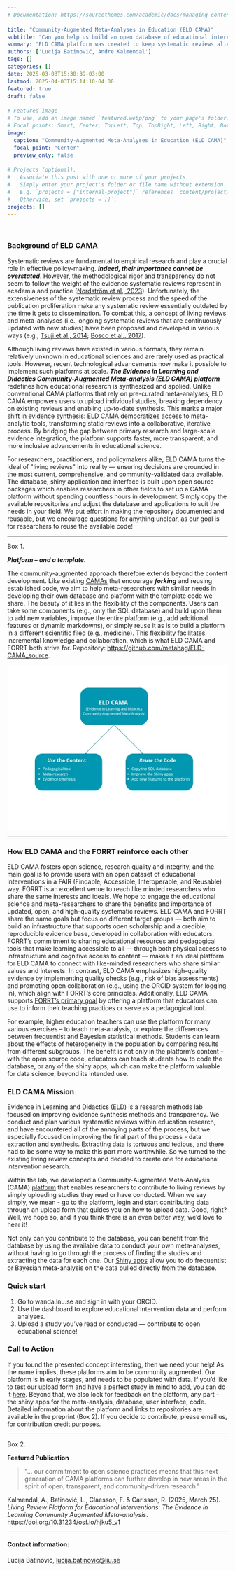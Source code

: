 ```yaml
---
# Documentation: https://sourcethemes.com/academic/docs/managing-content/

title: "Community-Augmented Meta-Analyses in Education (ELD CAMA)"
subtitle: "Can you help us build an open database of educational interventions?"
summary: "ELD CAMA platform was created to keep systematic reviews alive and continuously updated with new data. It’s a community-driven platform where researchers can easily upload and access educational intervention studies, and even run their own meta-analyses through the power of RShiny. For all supporters of open science in education research, the team behind ELD CAMA wants your help and feedback!"
authors: ['Lucija Batinović, Andre Kalmendal']
tags: []
categories: []
date: 2025-03-03T15:30:39-03:00
lastmod: 2025-04-03T15:14:10-04:00
featured: true
draft: false

# Featured image
# To use, add an image named `featured.webp/png` to your page's folder.
# Focal points: Smart, Center, TopLeft, Top, TopRight, Left, Right, BottomLeft, Bottom, BottomRight.
image:
  caption: "Community-Augmented Meta-Analyses in Education (ELD CAMA)"
  focal_point: "Center"
  preview_only: false

# Projects (optional).
#   Associate this post with one or more of your projects.
#   Simply enter your project's folder or file name without extension.
#   E.g. `projects = ["internal-project"]` references `content/project/deep-learning/index.md`.
#   Otherwise, set `projects = []`.
projects: []
---
```


<br>

### Background of ELD CAMA

Systematic reviews are fundamental to empirical research and play a crucial role in effective policy-making. ***Indeed, their importance cannot be overstated***. However, the methodological rigor and transparency do not seem to follow the weight of the evidence systematic reviews represent in academia and practice ([Nordström et al., 2023](https://doi.org/10.1002/rev3.3443)). Unfortunately, the extensiveness of the systematic review process and the speed of the publication proliferation make any systematic review essentially outdated by the time it gets to dissemination. To combat this, a concept of living reviews and meta-analyses (i.e., ongoing systematic reviews that are continuously updated with new studies) have been proposed and developed in various ways (e.g., [Tsuji et al., 2014](https://doi.org/10.1177/1745691614552498); [Bosco et al., 2017](https://doi.org/10.1016/j.hrmr.2016.09.013)). 

Although living reviews have existed in various formats, they remain relatively unknown in educational sciences and are rarely used as practical tools. However, recent technological advancements now make it possible to implement such platforms at scale. ***The Evidence in Learning and Didactics Community-Augmented Meta-analysis  (ELD CAMA) platform*** redefines how educational research is synthesized and applied. Unlike conventional CAMA platforms that rely on pre-curated meta-analyses, ELD CAMA empowers users to upload individual studies, breaking dependency on existing reviews and enabling up-to-date synthesis. This marks a major shift in evidence synthesis: ELD CAMA democratizes access to meta-analytic tools, transforming static reviews into a collaborative, iterative process. By bridging the gap between primary research and large-scale evidence integration, the platform supports faster, more transparent, and more inclusive advancements in educational science.

For researchers, practitioners, and policymakers alike, ELD CAMA turns the ideal of "living reviews" into reality — ensuring decisions are grounded in the most current, comprehensive, and community-validated data available. The database, shiny application and interface is built upon open source packages which enables researchers in other fields to set up a CAMA platform without spending countless hours in development. Simply copy the available repositories and adjust the database and applications to suit the needs in your field. We put effort in making the repository documented and reusable, but we encourage questions for anything unclear, as our goal is for researchers to reuse the available code!

---

Box 1.

***Platform – and a template.***

The community-augmented approach therefore extends beyond the content development. Like existing [CAMAs](https://github.com/metahag/ELD-CAMA_source) that encourage ***forking*** and reusing established code, we aim to help meta-researchers with similar needs in developing their own database and platform with the template code we share. The beauty of it lies in the flexibility of the components. Users can take some components (e.g., only the SQL database) and build upon them to add new variables, improve the entire platform (e.g., add additional features or dynamic markdowns), or simply reuse it as is to build a platform in a different scientific filed (e.g., medicine). This flexibility facilitates incremental knowledge and collaboration, which is what ELD CAMA and FORRT both strive for. Repository: https://github.com/metahag/ELD-CAMA_source.

<img src="ELD-CAMA.webp" align="center" />

---

### How ELD CAMA and the FORRT reinforce each other

ELD CAMA fosters open science, research quality and integrity, and the main goal is to provide users with an open dataset of educational interventions in a FAIR (Findable, Accessible, Interoperable, and Reusable) way. FORRT is an excellent venue to reach like minded researchers who share the same interests and ideals. We hope to engage the educational science and meta-researchers to share the benefits and importance of updated, open, and high-quality systematic reviews.
ELD CAMA and FORRT share the same goals but focus on different target groups — both aim to build an infrastructure that supports open scholarship and a credible, reproducible evidence base, developed in collaboration with educators. FORRT’s commitment to sharing educational resources and pedagogical tools that make learning accessible to all — through both physical access to infrastructure and cognitive access to content — makes it an ideal platform for ELD CAMA to connect with like-minded researchers who share similar values and interests.
In contrast, ELD CAMA emphasizes high-quality evidence by implementing quality checks (e.g., risk of bias assessments) and promoting open collaboration (e.g., using the ORCID system for logging in), which align with FORRT’s core principles. Additionally, ELD CAMA supports [FORRT’s primary goal](https://forrt.org/about/us/) by offering a platform that educators can use to inform their teaching practices or serve as a pedagogical tool. 

For example, higher education teachers can use the platform for many various exercises – to teach meta-analysis, or explore the differences between frequentist and Bayesian statistical methods. Students can learn about the effects of heterogeneity in the population by comparing results from different subgroups. 
The benefit is not only in the platform’s content – with the open source code, educators can teach students how to code the database, or any of the shiny apps, which can make the platform valuable for data science, beyond its intended use.

### ELD CAMA Mission

Evidence in Learning and Didactics (ELD) is a research methods lab focused on improving evidence synthesis methods and transparency. We conduct and plan various systematic reviews within education research, and have encountered all of the annoying parts of the process, but we especially focused on improving the final part of the process - data extraction and synthesis. Extracting data is [tortuous and tedious](https://bsky.app/profile/dsquintana.bsky.social/post/3l334n6lntn2h), and there had to be some way to make this part more worthwhile. So we turned to the existing living review concepts and decided to create one for educational intervention research. 

Within the lab, we developed a Community-Augmented Meta-Analysis (CAMA) [platform](https://wanda.lnu.se/home) that enables researchers to contribute to living reviews by simply uploading studies they read or have conducted. When we say simply, we mean - go to the platform, login and start contributing data through an upload form that guides you on how to upload data. Good, right? Well, we hope so, and if you think there is an even better way, we’d love to hear it!

Not only can you contribute to the database, you can benefit from the database by using the available data to conduct your own meta-analyses, without having to go through the process of finding the studies and extracting the data for each one. Our [Shiny apps](https://wanda.lnu.se/apps) allow you to do frequentist or Bayesian meta-analysis on the data pulled directly from the database. 

### Quick start
1. Go to wanda.lnu.se and sign in with your ORCID.
2. Use the dashboard to explore educational intervention data and perform analyses.
3. Upload a study you’ve read or conducted — contribute to open educational science!

### Call to Action
If you found the presented concept interesting, then we need your help! As the name implies, these platforms aim to be community augmented. Our platform is in early stages, and needs to be populated with data. If you’d like to test our upload form and have a perfect study in mind to add, you can do it [here](https://wanda.lnu.se/home). Beyond that, we also look for feedback on the platform, any part - the shiny apps for the meta-analysis, database, user interface, code. Detailed information about the platform and links to repositories are available in the preprint (Box 2). If you decide to contribute, please email us, for contribution credit purposes.

---

Box 2.

**Featured Publication**

> "... our commitment to open science practices means that this next generation of CAMA platforms can further develop in new areas in the spirit of open, transparent, and community-driven research."

Kalmendal, A., Batinović, L., Claesson, F. & Carlsson, R. (2025, March 25). *Living Review Platform for Educational Interventions: The Evidence in Learning Community Augmented Meta-analysis*. https://doi.org/10.31234/osf.io/hjku5_v1

---

#### Contact information:
Lucija Batinović, lucija.batinovic@liu.se
